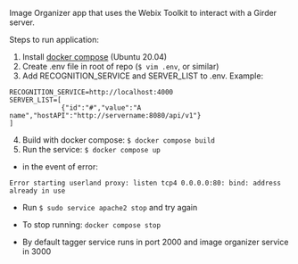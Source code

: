 Image Organizer app that uses the Webix Toolkit to interact with a Girder server.

Steps to run application:

1. Install [docker compose](https://www.digitalocean.com/community/tutorials/how-to-install-and-use-docker-compose-on-ubuntu-20-04) (Ubuntu 20.04)
2. Create .env file in root of repo (```$ vim .env```, or similar)
3. Add RECOGNITION_SERVICE and SERVER_LIST to .env. Example:
```
RECOGNITION_SERVICE=http://localhost:4000
SERVER_LIST=[
             {"id":"#","value":"A name","hostAPI":"http://servername:8080/api/v1"}
]
```
4. Build with docker compose: ```$ docker compose build```
5. Run the service: ```$ docker compose up```
  * in the event of error:
```
Error starting userland proxy: listen tcp4 0.0.0.0:80: bind: address already in use
```
  * Run ```$ sudo service apache2 stop``` and try again
* To stop running: ```docker compose stop```

* By default tagger service runs in port 2000 and image organizer service in 3000
